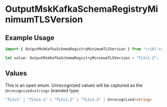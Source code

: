 # OutputMskKafkaSchemaRegistryMinimumTLSVersion

## Example Usage

```typescript
import { OutputMskKafkaSchemaRegistryMinimumTLSVersion } from "cribl-control-plane/models/operations";

let value: OutputMskKafkaSchemaRegistryMinimumTLSVersion = "TLSv1.2";
```

## Values

This is an open enum. Unrecognized values will be captured as the `Unrecognized<string>` branded type.

```typescript
"TLSv1" | "TLSv1.1" | "TLSv1.2" | "TLSv1.3" | Unrecognized<string>
```